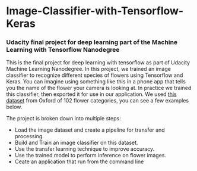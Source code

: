 # Image-Classifier-with-Tensorflow-Keras
### Udacity final project for deep learning part of the Machine Learning with Tensorflow Nanodegree

This is the final project for deep learning with tensorflow as part of Udacity Machine Learning Nanodegree. In this project, we trained an image classifier to recognize different species of flowers using Tensorflow and Keras. You can imagine using something like this in a phone app that tells you the name of the flower your camera is looking at. In practice we trained this classifier, then exported it for use in our application. We used [this dataset](http://www.robots.ox.ac.uk/~vgg/data/flowers/102/index.html) from Oxford of 102 flower categories, you can see a few examples below. 



The project is broken down into multiple steps:

* Load the image dataset and create a pipeline for transfer and processing.
* Build and Train an image classifier on this dataset.
* Use the transfer learning technique to improve accuracy.
* Use the trained model to perform inference on flower images.
* Ceate an application that run from the command line

